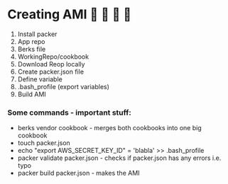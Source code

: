 # Creating AMI :sushi: :fried_shrimp: :watermelon: :avocado:

1) Install packer
2) App repo
3) Berks file
4) WorkingRepo/cookbook
5) Download Reop locally
6) Create packer.json file
7) Define variable
8) .bash_profile (export variables)
9) Build AMI

### Some commands - important stuff:
- berks vendor cookbook - merges both cookbooks into one big cookbook
- touch packer.json
- echo "export AWS_SECRET_KEY_ID" = 'blabla' >> .bash_profile
- packer validate packer.json - checks if packer.json has any errors i.e. typo
- packer build packer.json - makes the AMI
